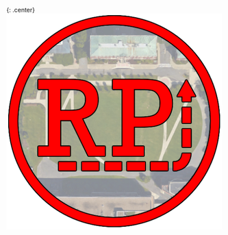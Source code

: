 <link rel="stylesheet" href="css/style.css">

{: .center}
![Path Pointer RPI Logo](img/FinalLarge.png)
